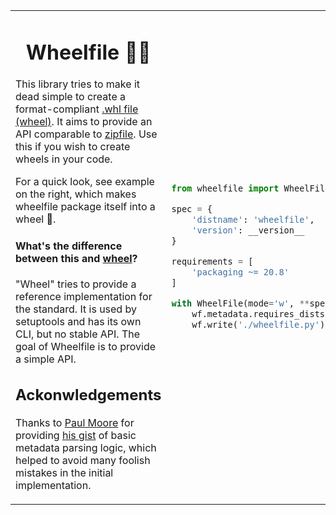 

<table style="border: none">
<tr style="border: none">
<td style="border: none">
<h1 style='border-bottom-style: none' align="center"> Wheelfile
🔪🧀</h1>

This library tries to make it dead simple to create a format-compliant
[.whl file (wheel)](https://pythonwheels.com/). It aims to provide an API
comparable to [zipfile](https://docs.python.org/3/library/zipfile.html). Use
this if you wish to create wheels in your code.

For a quick look, see example on the right, which makes wheelfile
package itself into a wheel 🤸.

#### What's the difference between this and [wheel](https://pypi.org/project/wheel/)?

"Wheel" tries to provide a reference implementation for the standard. It is used
by setuptools and has its own CLI, but no stable API. The goal of Wheelfile is
to provide a simple API.

## Ackonwledgements

Thanks to [Paul Moore](https://github.com/pfmoore) for providing
[his gist](https://gist.github.com/pfmoore/20f3654ca33f8b14f0fcb6dfa1a6b469)
of basic metadata parsing logic, which helped to avoid many foolish mistakes
in the initial implementation.

</td>
<td style="border: none">

```py
from wheelfile import WheelFile, __version__

spec = {
    'distname': 'wheelfile',
    'version': __version__
}

requirements = [
    'packaging ~= 20.8'
]

with WheelFile(mode='w', **spec) as wf:
    wf.metadata.requires_dists = requirements
    wf.write('./wheelfile.py')

```

</td>
</tr>
